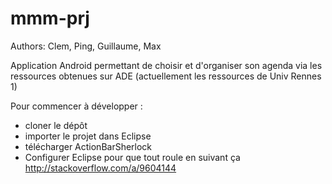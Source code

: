 mmm-prj
=======
Authors: Clem, Ping, Guillaume, Max

Application Android permettant de choisir et d'organiser son agenda via les
ressources obtenues sur ADE (actuellement les ressources de Univ Rennes 1)

Pour commencer à développer :
  - cloner le dépôt
  - importer le projet dans Eclipse
  - télécharger ActionBarSherlock
  - Configurer Eclipse pour que tout roule en suivant ça http://stackoverflow.com/a/9604144
